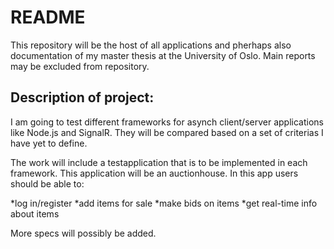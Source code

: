 README
======

This repository will be the host of all applications and pherhaps also documentation
 of my master thesis at the University of Oslo. Main reports may be excluded from repository.

Description of project:
-----------------------

I am going to test different frameworks for asynch client/server applications like Node.js and SignalR.
They will be compared based on a set of criterias I have yet to define. 

The work will include a testapplication that is to be implemented in each framework. This application
will be an auctionhouse. In this app users should be able to:

*log in/register
*add items for sale
*make bids on items
*get real-time info about items

More specs will possibly be added.
